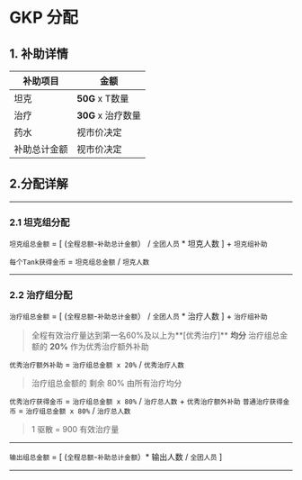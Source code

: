 # GKP 分配

## 1. 补助详情
|  **补助项目** |  **金额** |
| ------------ | ------------ |
|  坦克  | **50G** x T数量 |
| 治疗 | **30G** x 治疗数量 |
| 药水  |  视市价决定 |
| 补助总计金额  |  视市价决定 |


## 2.分配详解
------------
### 2.1 坦克组分配
`坦克组总金额` = [ (`全程总额`-`补助总计金额`） / `全团人员` * 坦克人数 ]  + `坦克组补助` 

`每个Tank获得金币` =  `坦克组总金额` / `坦克人数`

------------

### 2.2 治疗组分配
`治疗组总金额` = [ (`全程总额`-`补助总计金额`） / `全团人员` * 治疗人数 ]  + `治疗组补助`

> 全程有效治疗量达到第一名60%及以上为**[优秀治疗]**  **均分** 治疗组总金额的 **20%** 作为优秀治疗额外补助

`优秀治疗额外补助` = `治疗组总金额 x 20%` / `优秀治疗人数`

> 治疗组总金额的 剩余 80% 由所有治疗均分

`优秀治疗获得金币` = `治疗组总金额 x 80%` / `治疗总人数` + `优秀治疗额外补助`
`普通治疗获得金币` = `治疗组总金额 x 80%` / `治疗总人数`

> 1 驱散 = 900 有效治疗量
------------


`输出组总金额` = [ (`全程总额`-`补助总计金额`）* 输出人数 / `全团人员` ]

------------

